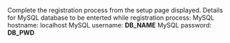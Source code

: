 Complete the registration process from the setup page displayed.
Details for MySQL database to be enterted while registration process:
MySQL hostname: localhost
MySQL username: __DB_NAME__
MySQL password: __DB_PWD__